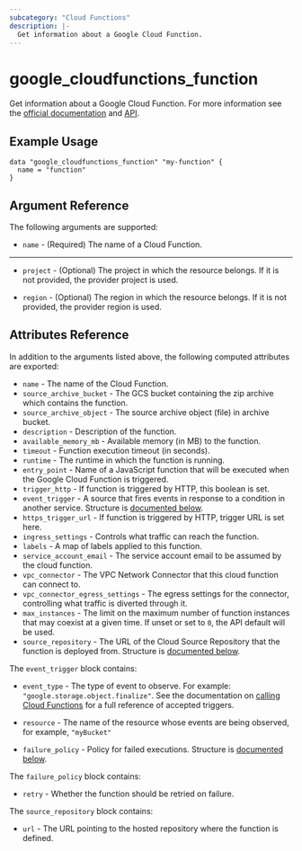 ```yaml
---
subcategory: "Cloud Functions"
description: |-
  Get information about a Google Cloud Function.
---
```


# google\_cloudfunctions\_function

Get information about a Google Cloud Function. For more information see
the [official documentation](https://cloud.google.com/functions/docs/)
and [API](https://cloud.google.com/functions/docs/apis).

## Example Usage

```hcl
data "google_cloudfunctions_function" "my-function" {
  name = "function"
}
```

## Argument Reference

The following arguments are supported:

* `name` - (Required) The name of a Cloud Function.

- - -

* `project` - (Optional) The project in which the resource belongs. If it
    is not provided, the provider project is used.

* `region` - (Optional) The region in which the resource belongs. If it
    is not provided, the provider region is used.

## Attributes Reference

In addition to the arguments listed above, the following computed attributes are
exported:

* `name` - The name of the Cloud Function.
* `source_archive_bucket` - The GCS bucket containing the zip archive which contains the function.
* `source_archive_object` - The source archive object (file) in archive bucket.
* `description` - Description of the function.
* `available_memory_mb` - Available memory (in MB) to the function.
* `timeout` - Function execution timeout (in seconds).
* `runtime` - The runtime in which the function is running.
* `entry_point` - Name of a JavaScript function that will be executed when the Google Cloud Function is triggered.
* `trigger_http` - If function is triggered by HTTP, this boolean is set.
* `event_trigger` - A source that fires events in response to a condition in another service. Structure is [documented below](#nested_event_trigger).
* `https_trigger_url` - If function is triggered by HTTP, trigger URL is set here.
* `ingress_settings` - Controls what traffic can reach the function.
* `labels` - A map of labels applied to this function.
* `service_account_email` - The service account email to be assumed by the cloud function.
* `vpc_connector` - The VPC Network Connector that this cloud function can connect to. 
* `vpc_connector_egress_settings` - The egress settings for the connector, controlling what traffic is diverted through it.
* `max_instances` - The limit on the maximum number of function instances that may coexist at a given time. If unset or set to `0`, the API default will be used. 
* `source_repository` - The URL of the Cloud Source Repository that the function is deployed from. Structure is [documented below](#nested_source_repository).

<a name="nested_event_trigger"></a>The `event_trigger` block contains:

* `event_type` - The type of event to observe. For example: `"google.storage.object.finalize"`.
See the documentation on [calling Cloud Functions](https://cloud.google.com/functions/docs/calling/)
for a full reference of accepted triggers.

* `resource` - The name of the resource whose events are being observed, for example, `"myBucket"`

* `failure_policy` - Policy for failed executions. Structure is [documented below](#nested_failure_policy).

<a name="nested_failure_policy"></a>The `failure_policy` block contains:

* `retry` - Whether the function should be retried on failure.


<a name="nested_source_repository"></a>The `source_repository` block contains:

* `url` - The URL pointing to the hosted repository where the function is defined.
